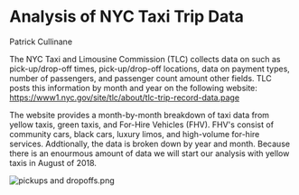 # Analysis of NYC Taxi Trip Data
Patrick Cullinane

The NYC Taxi and Limousine Commission (TLC) collects data on such as pick-up/drop-off times, pick-up/drop-off locations, data on payment types, number of passengers, and passenger count amount other fields. TLC posts this information by month and year on the following website: https://www1.nyc.gov/site/tlc/about/tlc-trip-record-data.page

The website provides a month-by-month breakdown of taxi data from yellow taxis, green taxis, and For-Hire Vehicles (FHV). FHV's consist of community cars, black cars, luxury limos, and high-volume for-hire services. Addtionally, the data is broken down by year and month. Because there is an enourmous amount of data we will start our analysis with yellow taxis in August of 2018.

![pickups and dropoffs.png](https://github.com/cullinap/NYC-taxi-analysis/blob/master/pickups%20and%20dropoffs.png)

